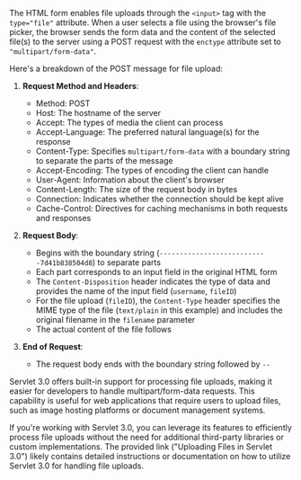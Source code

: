 The HTML form enables file uploads through the `<input>` tag with the `type="file"` attribute. When a user selects a file using the browser's file picker, the browser sends the form data and the content of the selected file(s) to the server using a POST request with the `enctype` attribute set to `"multipart/form-data"`.

Here's a breakdown of the POST message for file upload:

1. **Request Method and Headers**:
   - Method: POST
   - Host: The hostname of the server
   - Accept: The types of media the client can process
   - Accept-Language: The preferred natural language(s) for the response
   - Content-Type: Specifies `multipart/form-data` with a boundary string to separate the parts of the message
   - Accept-Encoding: The types of encoding the client can handle
   - User-Agent: Information about the client's browser
   - Content-Length: The size of the request body in bytes
   - Connection: Indicates whether the connection should be kept alive
   - Cache-Control: Directives for caching mechanisms in both requests and responses

2. **Request Body**:
   - Begins with the boundary string (`---------------------------7d41b838504d8`) to separate parts
   - Each part corresponds to an input field in the original HTML form
   - The `Content-Disposition` header indicates the type of data and provides the name of the input field (`username`, `fileID`)
   - For the file upload (`fileID`), the `Content-Type` header specifies the MIME type of the file (`text/plain` in this example) and includes the original filename in the `filename` parameter
   - The actual content of the file follows

3. **End of Request**:
   - The request body ends with the boundary string followed by `--`

Servlet 3.0 offers built-in support for processing file uploads, making it easier for developers to handle multipart/form-data requests. This capability is useful for web applications that require users to upload files, such as image hosting platforms or document management systems.

If you're working with Servlet 3.0, you can leverage its features to efficiently process file uploads without the need for additional third-party libraries or custom implementations. The provided link ("Uploading Files in Servlet 3.0") likely contains detailed instructions or documentation on how to utilize Servlet 3.0 for handling file uploads.